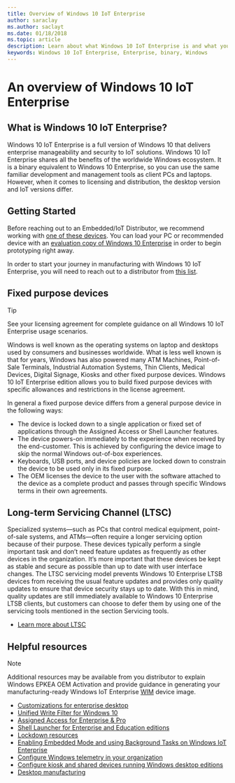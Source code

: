 ```yaml
---
title: Overview of Windows 10 IoT Enterprise
author: saraclay
ms.author: saclayt
ms.date: 01/18/2018
ms.topic: article
description: Learn about what Windows 10 IoT Enterprise is and what you can do with it.
keywords: Windows 10 IoT Enterprise, Enterprise, binary, Windows
---
```


# An overview of Windows 10 IoT Enterprise

## What is Windows 10 IoT Enterprise?
Windows 10 IoT Enterprise is a full version of Windows 10 that delivers enterprise manageability and security to IoT solutions. Windows 10 IoT Enterprise shares all the benefits of the worldwide Windows ecosystem. It is a binary equivalent to Windows 10 Enterprise, so you can use the same familiar development and management tools as client PCs and laptops.  However, when it comes to licensing and distribution, the desktop version and IoT versions differ.  

## Getting Started 
Before reaching out to an Embedded/IoT Distributor, we recommend working with [one of these devices](https://solutionsdirectory.intel.com/solutions-directory/processors/736/processors/766/processors/782/processors/788/processors/869/processors/879/processors/883/processors/888/processors/1053/processors/1058/processors/1103/processors/1107/processors/1110/processors/1117/processors/1133/processors/1135/processors/1139/processors/1141/processors/1175/processors/1192/processors/1344/processors/1348/processors/1349/processors/1371/processors/1392/processors/1729/processors/2284). You can load your PC or recommended device with an [evaluation copy of Windows 10 Enterprise](https://www.microsoft.com/en-us/evalcenter/evaluate-windows-10-enterprise) in order to begin prototyping right away.  

In order to start your journey in manufacturing with Windows 10 IoT Enterprise, you will need to reach out to a distributor from [this list](http://wincom.blob.core.windows.net/documents/Windows_IoT_Distributor_Information.pdf).   

## Fixed purpose devices 

> [!TIP]
> See your licensing agreement for complete guidance on all Windows 10 IoT Enterprise usage scenarios.

Windows is well known as the operating systems on laptop and desktops used by consumers and businesses worldwide.  What is less well known is that for years, Windows has also powered many ATM Machines, Point-of-Sale Terminals, Industrial Automation Systems, Thin Clients, Medical Devices, Digital Signage, Kiosks and other fixed purpose devices.  Windows 10 IoT Enterprise edition allows you to build fixed purpose devices with specific allowances and restrictions in the license agreement.  

In general a fixed purpose device differs from a general purpose device in the following ways:  
* The device is locked down to a single application or fixed set of applications through the Assigned Access or Shell Launcher features.  
* The device powers-on immediately to the experience when received by the end-customer. This is achieved by configuring the device image to skip the normal Windows out-of-box experiences. 
* Keyboards, USB ports, and device policies are locked down to constrain the device to be used only in its fixed purpose.  
* The OEM licenses the device to the user with the software attached to the device as a complete product and passes through specific Windows terms in their own agreements. 

## Long-term Servicing Channel (LTSC)

Specialized systems—such as PCs that control medical equipment, point-of-sale systems, and ATMs—often require a longer servicing option because of their purpose. These devices typically perform a single important task and don’t need feature updates as frequently as other devices in the organization. It’s more important that these devices be kept as stable and secure as possible than up to date with user interface changes. The LTSC servicing model prevents Windows 10 Enterprise LTSB devices from receiving the usual feature updates and provides only quality updates to ensure that device security stays up to date. With this in mind, quality updates are still immediately available to Windows 10 Enterprise LTSB clients, but customers can choose to defer them by using one of the servicing tools mentioned in the section Servicing tools.

* [Learn more about LTSC](https://docs.microsoft.com/en-us/windows/deployment/update/waas-overview#long-term-servicing-channel)

## Helpful resources
> [!NOTE]
> Additional resources may be available from you distributor to explain Windows EPKEA OEM Activation and provide guidance in generating your manufacturing-ready Windows IoT Enterprise [WIM](https://msdn.microsoft.com/en-us/library/windows/desktop/dd861280.aspx) device image.

* [Customizations for enterprise desktop](https://docs.microsoft.com/en-us/windows-hardware/customize/enterprise/enterprise-custom-portal)
* [Unified Write Filter for Windows 10](https://docs.microsoft.com/en-us/windows-hardware/customize/enterprise/unified-write-filter)
* [Assigned Access for Enterprise & Pro](https://docs.microsoft.com/en-us/windows-hardware/customize/enterprise/assigned-access)
* [Shell Launcher for Enterprise and Education editions](https://docs.microsoft.com/en-us/windows-hardware/customize/enterprise/shell-launcher)
* [Lockdown resources](https://docs.microsoft.com/en-us/windows-hardware/customize/enterprise/create-a-kiosk-image) 
* [Enabling Embedded Mode and using Background Tasks on Windows IoT Enterprise](https://docs.microsoft.com/en-us/windows/iot-core/develop-your-app/embeddedmode)
* [Configure Windows telemetry in your organization](https://docs.microsoft.com/en-us/windows/configuration/configure-windows-telemetry-in-your-organization )
* [Configure kiosk and shared devices running Windows desktop editions](https://docs.microsoft.com/en-us/windows/configuration/kiosk-shared-pc)
* [Desktop manufacturing](https://docs.microsoft.com/en-us/windows-hardware/manufacture/desktop/)
